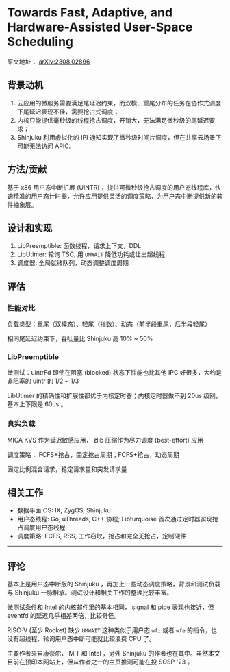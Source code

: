 # Towards Fast, Adaptive, and Hardware-Assisted User-Space Scheduling

原文地址： [arXiv:2308.02896](https://arxiv.org/abs/2308.02896)

## 背景动机

1. 云应用的微服务需要满足尾延迟约束，而双模、重尾分布的任务在协作式调度下尾延迟表现不佳，需要抢占式调度；
2. 内核只能提供毫秒级的线程抢占调度，开销大，无法满足微秒级的尾延迟要求；
3. Shinjuku 利用虚拟化的 IPI 通知实现了微秒级时间片调度，但在共享云场景下可能无法访问 APIC。

## 方法/贡献

基于 x86 用户态中断扩展 (UINTR) ，提供可微秒级抢占调度的用户态线程库，快速精准的用户态计时器，允许应用提供灵活的调度策略，为用户态中断提供新的软件抽象层。

## 设计和实现

1. LibPreemptible: 函数线程，请求上下文，DDL
2. LibUtimer: 轮询 TSC, 用 `UMWAIT` 降低功耗或让出超线程
3. 调度器: 全局就绪队列，动态调整调度周期

## 评估

### 性能对比

负载类型：重尾（双模态）、轻尾（指数）、动态（前半段重尾，后半段轻尾）

相同尾延迟约束下，吞吐量比 Shinjuku 高 10% ~ 50%

### LibPreemptible

微测试：uintrFd 即使在阻塞 (blocked) 状态下性能也比其他 IPC 好很多，大约是非阻塞的 uintr 的 1/2 ~ 1/3

LibUtimer 的精确性和扩展性都优于内核定时器；内核定时器做不到 20us 级别，基本上下限是 60us 。

### 真实负载

MICA KVS 作为延迟敏感应用， zlib 压缩作为尽力调度 (best-effort) 应用

调度策略： FCFS+抢占，固定抢占周期；FCFS+抢占，动态周期

固定比例混合请求，稳定请求量和突发请求量

## 相关工作

- 数据平面 OS: IX, ZygOS, Shinjuku
- 用户态线程: Go, uThreads, C++ 协程; Libturquoise 首次通过定时器实现抢占调度用户态线程
- 调度策略: FCFS, RSS, 工作窃取，抢占和完全无抢占，定制硬件

---

## 评论

基本上是用户态中断版的 Shinjuku ，再加上一些动态调度策略，背景和测试负载与 Shinjuku 一脉相承。测试设计和相关工作的整理比较丰富。

微测试条件和 Intel 的内核邮件里的基本相同， signal 和 pipe 表现也接近，但 eventfd 的延迟几乎相差两倍，比较奇怪。

RISC-V (至少 Rocket) 缺少 `UMWAIT` 这种类似于用户态 `wfi` 或者 `wfe` 的指令，也没有超线程，轮询用户态中断可能就比较浪费 CPU 了。

主要作者来自康奈尔， MIT 和 Intel ，另外 Shinjuku 的作者也在其中。虽然本文目前在预印本网站上，但从作者之一的主页推测可能在投 SOSP '23 。
